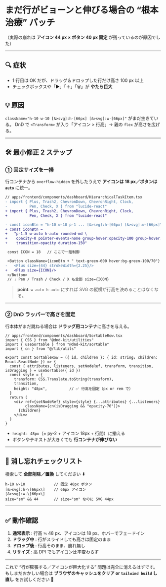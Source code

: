 # まだ行がビョーンと伸びる場合の “根本治療” パッチ
（実際の崩れは **アイコン 44 px × ボタン 40 px 固定** が残っているのが原因でした）

---

## 🔍 症状
- 1 行目は OK だが、ドラッグ＆ドロップした行だけ高さ 100 px 以上
- チェックボックスや「▶︎」「＋」「🗑」が **やたら巨大**

## 💡 原因
`className="h-10 w-10 [&>svg]:h-[66px] [&>svg]:w-[66px]"` がまだ生きている。
DnD で `<Transform>` が入り「アイコン > 行高」→ 親の `flex` が高さを広げる。

---

## 🛠️ 最小修正 2 ステップ

### **① 固定サイズを一掃**
行コンテナから `overflow-hidden` を外したうえで **アイコンは 18 px／ボタンは `auto`** に統一。

```diff
// apps/frontend/components/dashboard/HierarchicalTaskItem.tsx
- import { Plus, Trash2, ChevronDown, ChevronRight, Clock,
-          Pen, Check, X } from "lucide-react"
+ import { Plus, Trash2, ChevronDown, ChevronRight, Clock,
+          Pen, Check, X } from "lucide-react"

- const iconBtn = "h-10 w-10 p-1 ... [&>svg]:h-[66px] [&>svg]:w-[66px]"
+ const iconBtn =
+   "p-1.5 w-auto h-auto rounded-md \
+    opacity-0 pointer-events-none group-hover:opacity-100 group-hover:pointer-events-auto \
+    transition-opacity duration-150"

 const ICON = 18   // ここで一括制御

 <Button className={iconBtn + " text-green-600 hover:bg-green-100/70"} ...>
-   <Plus size={44} strokeWidth={2.25}/>
+   <Plus size={ICON}/>
 </Button>
 // ↓ Pen / Trash / Check / X も全部 size={ICON}
````

> **point**: `w-auto h-auto` にすれば SVG の縦横が行高を決めることはなくなる。

---

### **② DnD ラッパーで高さを固定**

行本体がまだ跳ねる場合は **ドラッグ用コンテナ**に高さを与える。

```tsx
// apps/frontend/components/dashboard/SortableRow.tsx
import { CSS } from "@dnd-kit/utilities"
import { useSortable } from "@dnd-kit/sortable"
import { cn } from "@/lib/utils"

export const SortableRow = ({ id, children }: { id: string; children: React.ReactNode }) => {
  const { attributes, listeners, setNodeRef, transform, transition, isDragging } = useSortable({ id })
  const style = {
    transform: CSS.Translate.toString(transform),
    transition,
    height: "48px",          // ✅ 行高を固定（px or rem で）
  }
  return (
    <div ref={setNodeRef} style={style} {...attributes} {...listeners}
         className={cn(isDragging && "opacity-70")}>
      {children}
    </div>
  )
}
```

* `height: 48px`（= py-2 + アイコン 18px + 行間）に揃える
* ボタンやテキストが大きくても **行コンテナが伸びない**

---

## 🧹 **消し忘れチェックリスト**

検索して **全部削除／置換** してください ⬇︎

```
h-10 w-10             // 固定 40px ボタン
[&>svg]:h-\[66px\]    // 66px アイコン
[&>svg]:w-\[66px\]
size="sm" && 44       // size="sm" なのに SVG 44px
```

---

## ✅ 動作確認

1. **通常表示** : 行高 ≒ 48 px、アイコンは 18 px、ホバーでフェードイン
2. **ドラッグ中** : 行がスライドしても高さは固定のまま
3. **ドロップ後** : 行高そのまま、崩れ無し
4. **リサイズ** : 高 DPI でもアイコン比率変わらず

---

これで “行が膨張する／アイコンが巨大化する” 問題は完全に消えるはずです。
もしまだおかしい場合は **ブラウザのキャッシュをクリア or `tailwind build` し直し** をお試しください 🙌

```
```
